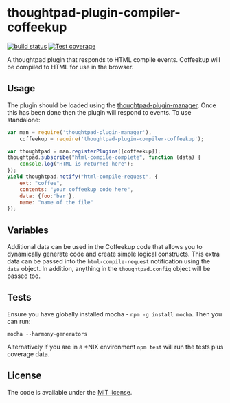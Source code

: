 thoughtpad-plugin-compiler-coffeekup
=================================

[![build status][travis-image]][travis-url]
[![Test coverage][coveralls-image]][coveralls-url]

A thoughtpad plugin that responds to HTML compile events. Coffeekup will be compiled to HTML for use in the browser.

## Usage

The plugin should be loaded using the [thoughtpad-plugin-manager](https://github.com/hmmdeif/thoughtpad-plugin-manager). Once this has been done then the plugin will respond to events. To use standalone:

```JavaScript
var man = require('thoughtpad-plugin-manager'),
    coffeekup = require('thoughtpad-plugin-compiler-coffeekup');

var thoughtpad = man.registerPlugins([coffeekup]);
thoughtpad.subscribe("html-compile-complete", function (data) {
    console.log("HTML is returned here"); 
});
yield thoughtpad.notify("html-compile-request", { 
    ext: "coffee", 
    contents: "your coffeekup code here", 
    data: {foo:'bar'},
    name: "name of the file"
});
```

## Variables

Additional data can be used in the Coffeekup code that allows you to dynamically generate code and create simple logical constructs. This extra data can be passed into the `html-compile-request` notification using the `data` object. In addition, anything in the `thoughtpad.config` object will be passed too.

## Tests

Ensure you have globally installed mocha - `npm -g install mocha`. Then you can run:

`mocha --harmony-generators`

Alternatively if you are in a *NIX environment `npm test` will run the tests plus coverage data.

## License

The code is available under the [MIT license](http://deif.mit-license.org/).

[travis-image]: https://img.shields.io/travis/hmmdeif/thoughtpad-plugin-compiler-coffeekup/master.svg?style=flat-square
[travis-url]: https://travis-ci.org/hmmdeif/thoughtpad-plugin-compiler-coffeekup
[coveralls-image]: https://img.shields.io/coveralls/hmmdeif/thoughtpad-plugin-compiler-coffeekup/master.svg?style=flat-square
[coveralls-url]: https://coveralls.io/r/hmmdeif/thoughtpad-plugin-compiler-coffeekup?branch=master
